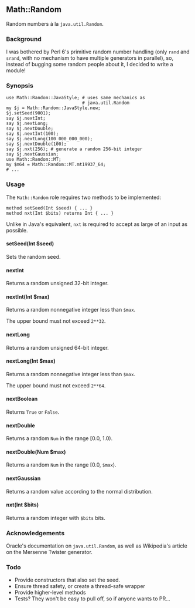## Math::Random

Random numbers à la `java.util.Random`.

### Background

I was bothered by Perl 6's primitive random number handling (only `rand` and
`srand`, with no mechanism to have multiple generators in parallel), so,
instead of bugging some random people about it, I decided to write a module!

### Synopsis

    use Math::Random::JavaStyle; # uses same mechanics as
                                 # java.util.Random
    my $j = Math::Random::JavaStyle.new;
    $j.setSeed(9001);
    say $j.nextInt;
    say $j.nextLong;
    say $j.nextDouble;
    say $j.nextInt(100);
    say $j.nextLong(100_000_000_000);
    say $j.nextDouble(100);
    say $j.nxt(256); # generate a random 256-bit integer
    say $j.nextGaussian;
    use Math::Random::MT;
    my $m64 = Math::Random::MT.mt19937_64;
    # ...

### Usage

The `Math::Random` role requires two methods to be implemented:

    method setSeed(Int $seed) { ... }
    method nxt(Int $bits) returns Int { ... }

Unlike in Java's equivalent, `nxt` is required to accept as large of an input
as possible.

#### setSeed(Int $seed)

Sets the random seed.

#### nextInt

Returns a random unsigned 32-bit integer.

#### nextInt(Int $max)

Returns a random nonnegative integer less than `$max`.

The upper bound must not exceed `2**32`.

#### nextLong

Returns a random unsigned 64-bit integer.

#### nextLong(Int $max)

Returns a random nonnegative integer less than `$max`.

The upper bound must not exceed `2**64`.

#### nextBoolean

Returns `True` or `False`.

#### nextDouble

Returns a random `Num` in the range [0.0, 1.0).

#### nextDouble(Num $max)

Returns a random `Num` in the range [0.0, `$max`).

#### nextGaussian

Returns a random value according to the normal distribution.

#### nxt(Int $bits)

Returns a random integer with `$bits` bits.

### Acknowledgements

Oracle's documentation on `java.util.Random`, as well as Wikipedia's article
on the Mersenne Twister generator.

### Todo

* Provide constructors that also set the seed.
* Ensure thread safety, or create a thread-safe wrapper
* Provide higher-level methods
* Tests? They won't be easy to pull off, so if anyone wants to PR...
